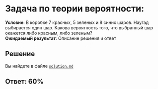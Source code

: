 # Задача по теории вероятности:

**Условие**: В коробке 7 красных, 5 зеленых и 8 синих шаров. Наугад выбирается один шар. Какова вероятность того, что выбранный шар окажется либо красным, либо зеленым?
<br>**Ожидаемый результат**: Описание решения и ответ

## Решение

Вы найдете в файле [`solution.md`](./solution.md)

## Ответ: 60%